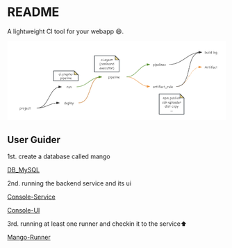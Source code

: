 # README

A lightweight CI tool for your webapp 😄.

![mango_flow](./docs/static/mango_flow.png)

## User Guider

1st. create a database called mango

[DB_MySQL](./mysql/README.md)

2nd. running the backend service and its ui

[Console-Service](./console/README.md)

[Console-UI](./console/client/README.md)

3rd. running at least one runner and checkin it to the service⬆

[Mango-Runner](https://github.com/daijinru/mango-runner)


